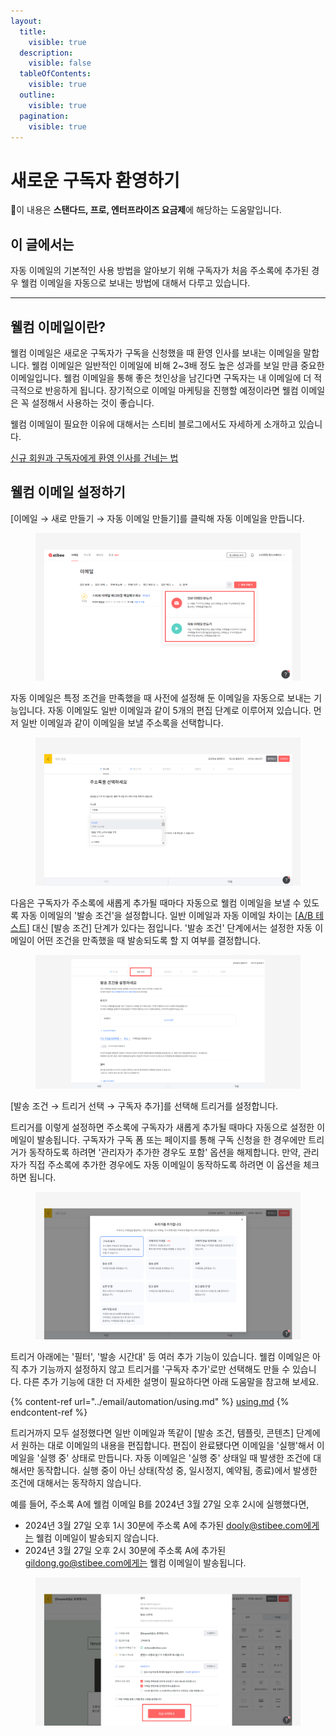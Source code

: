 ```yaml
---
layout:
  title:
    visible: true
  description:
    visible: false
  tableOfContents:
    visible: true
  outline:
    visible: true
  pagination:
    visible: true
---
```


# 새로운 구독자 환영하기

💬이 내용은 **스탠다드, 프로, 엔터프라이즈 요금제**에 해당하는 도움말입니다.

## 이 글에서는

자동 이메일의 기본적인 사용 방법을 알아보기 위해 구독자가 처음 주소록에 추가된 경우 웰컴 이메일을 자동으로 보내는 방법에 대해서 다루고 있습니다.

***

## 웰컴 이메일이란?

웰컴 이메일은 새로운 구독자가 구독을 신청했을 때 환영 인사를 보내는 이메일을 말합니다. 웰컴 이메일은 일반적인 이메일에 비해 2\~3배 정도 높은 성과를 보일 만큼 중요한 이메일입니다. 웰컴 이메일을 통해 좋은 첫인상을 남긴다면 구독자는 내 이메일에 더 적극적으로 반응하게 됩니다. 장기적으로 이메일 마케팅을 진행할 예정이라면 웰컴 이메일은 꼭 설정해서 사용하는 것이 좋습니다.

웰컴 이메일이 필요한 이유에 대해서는 스티비 블로그에서도 자세하게 소개하고 있습니다.&#x20;

[신규 회원과 구독자에게 환영 인사를 건네는 법](https://blog.stibee.com/singyu-hoeweongwa-gudogjaege-hwanyeong-insareul-geonneneun-beob/)



## 웰컴 이메일 설정하기

\[이메일 → 새로 만들기 → 자동 이메일 만들기]를 클릭해 자동 이메일을 만듭니다.&#x20;

<figure><img src="../.gitbook/assets/image (5).png" alt=""><figcaption></figcaption></figure>



자동 이메일은 특정 조건을 만족했을 때 사전에 설정해 둔 이메일을 자동으로 보내는 기능입니다. 자동 이메일도 일반 이메일과 같이 5개의 편집 단계로 이루어져 있습니다. 먼저 일반 이메일과 같이 이메일을 보낼 주소록을 선택합니다.&#x20;

<figure><img src="../.gitbook/assets/웰컴 이메일_1.png" alt=""><figcaption></figcaption></figure>



다음은 구독자가 주소록에 새롭게 추가될 때마다 자동으로 웰컴 이메일을 보낼 수 있도록 자동 이메일의 '발송 조건'을 설정합니다. 일반 이메일과 자동 이메일 차이는 \[[A/B 테스트](../email/a-b-test.md)] 대신 \[발송 조건] 단계가 있다는 점입니다. '발송 조건' 단계에서는 설정한 자동 이메일이 어떤 조건을 만족했을 때 발송되도록 할 지 여부를 결정합니다.&#x20;

<figure><img src="../.gitbook/assets/웰컴 이메일 _ 발송 조건.png" alt=""><figcaption></figcaption></figure>



\[발송 조건 → 트리거 선택 → 구독자 추가]를 선택해 트리거를 설정합니다.&#x20;

트리거를 이렇게 설정하면 주소록에 구독자가 새롭게 추가될 때마다 자동으로 설정한 이메일이 발송됩니다. 구독자가 구독 폼 또는 페이지를 통해 구독 신청을 한 경우에만 트리거가 동작하도록 하려면 '관리자가 추가한 경우도 포함' 옵션을 해제합니다. 만약, 관리자가 직접 주소록에 추가한 경우에도 자동 이메일이 동작하도록 하려면 이 옵션을 체크하면 됩니다.

<figure><img src="../.gitbook/assets/웰컴 이메일_2.png" alt=""><figcaption></figcaption></figure>



트리거 아래에는 '필터', '발송 시간대' 등 여러 추가 기능이 있습니다. 웰컴 이메일은 아직 추가 기능까지 설정하지 않고 트리거를 '구독자 추가'로만 선택해도 만들 수 있습니다. 다른 추가 기능에 대한 더 자세한 설명이 필요하다면 아래 도움말을 참고해 보세요.

{% content-ref url="../email/automation/using.md" %}
[using.md](../email/automation/using.md)
{% endcontent-ref %}



트리거까지 모두 설정했다면 일반 이메일과 똑같이 \[발송 조건, 템플릿, 콘텐츠] 단계에서 원하는 대로 이메일의 내용을 편집합니다. 편집이 완료됐다면 이메일을 '실행'해서 이메일을 '실행 중' 상태로 만듭니다. 자동 이메일은 '실행 중' 상태일 때 발생한 조건에 대해서만 동작합니다. 실행 중이 아닌 상태(작성 중, 일시정지, 예약됨, 종료)에서 발생한 조건에 대해서는 동작하지 않습니다.



예를 들어, 주소록 A에 웰컴 이메일 B를 2024년 3월 27일 오후 2시에 실행했다면,

* 2024년 3월 27일 오후 1시 30분에 주소록 A에 추가된 dooly@stibee.com에게는 웰컴 이메일이 발송되지 않습니다.
* 2024년 3월 27일 오후 2시 30분에 주소록 A에 추가된 gildong.go@stibee.com에게는 웰컴 이메일이 발송됩니다.

<figure><img src="../.gitbook/assets/웰컴 이메일_3.png" alt=""><figcaption></figcaption></figure>

